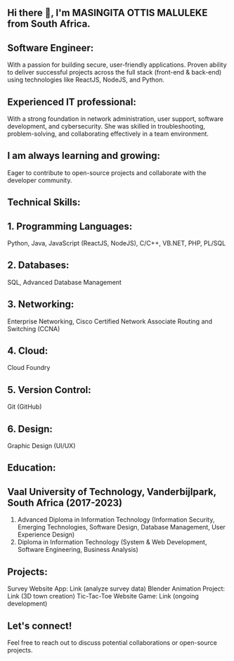 ## Hi there 👋, I'm MASINGITA OTTIS MALULEKE from South Africa.

## Software Engineer: 
With a passion for building secure, user-friendly applications. Proven ability to deliver successful projects across the full stack (front-end & back-end) using technologies like ReactJS, NodeJS, and Python.

## Experienced IT professional:
With a strong foundation in network administration, user support, software development, and cybersecurity. She was skilled in troubleshooting, problem-solving, and collaborating effectively in a team environment.

## I am always learning and growing:
Eager to contribute to open-source projects and collaborate with the developer community.



## Technical Skills:

## 1. Programming Languages:
Python, Java, JavaScript (ReactJS, NodeJS), C/C++, VB.NET, PHP, PL/SQL
## 2. Databases: 
SQL, Advanced Database Management
## 3. Networking: 
Enterprise Networking, Cisco Certified Network Associate Routing and Switching (CCNA)
## 4. Cloud: 
Cloud Foundry
## 5. Version Control: 
Git (GitHub)
## 6. Design: 
Graphic Design (UI/UX)


 
## Education:

## Vaal University of Technology, Vanderbijlpark, South Africa (2017-2023)
1. Advanced Diploma in Information Technology (Information Security, Emerging Technologies, Software Design, Database Management, User Experience Design)
2. Diploma in Information Technology (System & Web Development, Software Engineering, Business Analysis)



## Projects:

Survey Website App: Link (analyze survey data)
Blender Animation Project: Link (3D town creation)
Tic-Tac-Toe Website Game: Link (ongoing development)

## Let's connect!
Feel free to reach out to discuss potential collaborations or open-source projects.

<!--
**Tinyu01/tinyu01** is a ✨ _special_ ✨ repository because its `README.md` (this file) appears on your GitHub profile.

Here are some ideas to get you started:

- 🔭 I’m currently working on ...
- 🌱 I’m currently learning ...
- 👯 I’m looking to collaborate on ...
- 🤔 I’m looking for help with ...
- 💬 Ask me about ...
- 📫 How to reach me: ...
- 😄 Pronouns: ...
- ⚡ Fun fact: ...
-->
